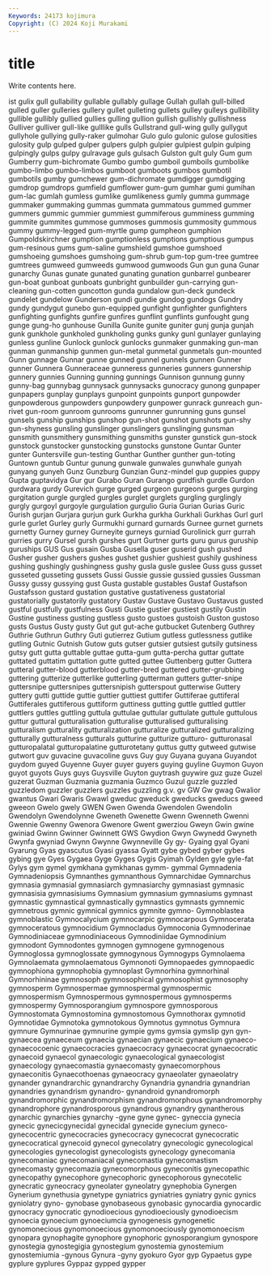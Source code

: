 ```yaml
---
Keywords: 24173 kojimura
Copyright: (C) 2024 Koji Murakami
---
```


# title

Write contents here.



ist gulix gull gullability gullable gullably
gullage Gullah gullah gull-billed gulled guller gulleries gullery gullet gulleting
gullets gulley gulleys gullibility gullible gullibly gullied gullies gulling gullion
gullish gullishly gullishness Gulliver gulliver gull-like gulllike gulls Gullstrand gull-wing
gully gullygut gullyhole gullying gully-raker gulmohar Gulo gulo gulonic gulose
gulosities gulosity gulp gulped gulper gulpers gulph gulpier gulpiest gulpin
gulping gulpingly gulps gulpy gulravage guls gulsach Gulston gult guly
Gum gum Gumberry gum-bichromate Gumbo gumbo gumboil gumboils gumbolike gumbo-limbo
gumbo-limbos gumboot gumboots gumbos gumbotil gumbotils gumby gumchewer gum-dichromate gumdigger
gumdigging gumdrop gumdrops gumfield gumflower gum-gum gumhar gumi gumihan gum-lac
gumlah gumless gumlike gumlikeness gumly gumma gummage gummaker gummaking gummas
gummata gummatous gummed gummer gummers gummic gummier gummiest gummiferous gumminess
gumming gummite gummites gummose gummoses gummosis gummosity gummous gummy gummy-legged
gum-myrtle gump gumpheon gumphion Gumpoldskirchner gumption gumptionless gumptions gumptious gumpus
gum-resinous gums gum-saline gumshield gumshoe gumshoed gumshoeing gumshoes gumshoing gum-shrub
gum-top gum-tree gumtree gumtrees gumweed gumweeds gumwood gumwoods Gun gun
guna Gunar gunarchy Gunas gunate gunated gunating gunation gunbarrel gunbearer
gun-boat gunboat gunboats gunbright gunbuilder gun-carrying gun-cleaning gun-cotten guncotton gunda
gundalow gun-deck gundeck gundelet gundelow Gunderson gundi gundie gundog gundogs
Gundry gundy gundygut gunebo gun-equipped gunfight gunfighter gunfighters gunfighting gunfights
gunfire gunfires gunflint gunflints gunfought gung gunge gung-ho gunhouse Gunilla
Gunite gunite guniter gunj gunja gunjah gunk gunkhole gunkholed gunkholing
gunks gunky gunl gunlayer gunlaying gunless gunline Gunlock gunlock gunlocks
gunmaker gunmaking gun-man gunman gunmanship gunmen gun-metal gunmetal gunmetals gun-mounted
Gunn gunnage Gunnar gunne gunned gunnel gunnels gunnen Gunner gunner
Gunnera Gunneraceae gunneress gunneries gunners gunnership gunnery gunnies Gunning gunning
gunnings Gunnison gunnung gunny gunny-bag gunnybag gunnysack gunnysacks gunocracy gunong
gunpaper gunpapers gunplay gunplays gunpoint gunpoints gunport gunpowder gunpowderous gunpowders
gunpowdery gunpower gunrack gunreach gun-rivet gun-room gunroom gunrooms gunrunner gunrunning
guns gunsel gunsels gunship gunships gunshop gun-shot gunshot gunshots gun-shy
gun-shyness gunsling gunslinger gunslingers gunslinging gunsman gunsmith gunsmithery gunsmithing gunsmiths
gunster gunstick gun-stock gunstock gunstocker gunstocking gunstocks gunstone Guntar Gunter
gunter Guntersville gun-testing Gunthar Gunther gunther gun-toting Guntown guntub Guntur
gunung gunwale gunwales gunwhale gunyah gunyang gunyeh Gunz Gunzburg Gunzian
Gunz-mindel gup guppies guppy Gupta guptavidya Gur gur Gurabo Guran
Gurango gurdfish gurdle Gurdon gurdwara gurdy Gurevich gurge gurged gurgeon
gurgeons gurges gurging gurgitation gurgle gurgled gurgles gurglet gurglets gurgling
gurglingly gurgly gurgoyl gurgoyle gurgulation gurgulio Guria Gurian Gurias Guric
Gurish gurjan Gurjara gurjun gurk Gurkha gurkha Gurkhali Gurkhas Gurl
gurl gurle gurlet Gurley gurly Gurmukhi gurnard gurnards Gurnee gurnet
gurnets gurnetty Gurney gurney Gurneyite gurneys gurniad Gurolinick gurr gurrah
gurries gurry Gursel gursh gurshes gurt Gurtner gurts guru gurus
guruship guruships GUS Gus gusain Gusba Gusella guser guserid gush
gushed Gusher gusher gushers gushes gushet gushier gushiest gushily gushiness
gushing gushingly gushingness gushy gusla gusle guslee Guss guss gusset
gusseted gusseting gussets Gussi Gussie gussie gussied gussies Gussman Gussy
gussy gussying gust Gusta gustable gustables Gustaf Gustafson Gustafsson gustard
gustation gustative gustativeness gustatorial gustatorially gustatorily gustatory Gustav Gustave Gustavo
Gustavus gusted gustful gustfully gustfulness Gusti Gustie gustier gustiest gustily
Gustin Gustine gustiness gusting gustless gusto gustoes gustoish Guston gustoso
gusts Gustus Gusty gusty Gut gut gut-ache gutbucket Gutenberg Guthrey
Guthrie Guthrun Guthry Guti gutierrez Gutium gutless gutlessness gutlike gutling
Gutnic Gutnish Gutow guts gutser gutsier gutsiest gutsily gutsiness gutsy
gutt gutta guttable guttae gutta-gum gutta-percha guttar guttate guttated guttatim
guttation gutte gutted guttee Guttenberg gutter Guttera gutteral gutter-blood gutterblood
gutter-bred guttered gutter-grubbing guttering gutterize gutterlike gutterling gutterman gutters gutter-snipe
guttersnipe guttersnipes guttersnipish gutterspout gutterwise Guttery guttery gutti guttide guttie
guttier guttiest guttifer Guttiferae guttiferal Guttiferales guttiferous guttiform guttiness gutting
guttle guttled guttler guttlers guttles guttling guttula guttulae guttular guttulate
guttule guttulous guttur guttural gutturalisation gutturalise gutturalised gutturalising gutturalism gutturality
gutturalization gutturalize gutturalized gutturalizing gutturally gutturalness gutturals gutturine gutturize gutturo-
gutturonasal gutturopalatal gutturopalatine gutturotetany guttus gutty gutweed gutwise gutwort guv
guvacine guvacoline guvs Guy guy Guyana guyana Guyandot guydom guyed
Guyenne Guyer guyer guyers guying guyline Guymon Guyon guyot guyots
Guys guys Guysville Guyton guytrash guywire guz guze Guzel guzerat
Guzman Guzmania guzmania Guzmco Guzul guzzle guzzled guzzledom guzzler guzzlers
guzzles guzzling g.v. gv GW Gw gwag Gwalior gwantus Gwari
Gwaris Gwawl gweduc gweduck gweducks gweducs gweed gweeon Gwelo gwely
GWEN Gwen Gwenda Gwendolen Gwendolin Gwendolyn Gwendolynne Gweneth Gwenette Gwenn
Gwenneth Gwenni Gwennie Gwenny Gwenora Gwenore Gwent gwerziou Gweyn Gwin
gwine gwiniad Gwinn Gwinner Gwinnett GWS Gwydion Gwyn Gwynedd Gwyneth
Gwynfa gwyniad Gwynn Gwynne Gwynneville Gy gy- Gyaing gyal Gyani
Gyarung Gyas gyascutus Gyasi gyassa Gyatt gybe gybed gyber gybes
gybing gye Gyes Gygaea Gyge Gyges Gygis Gyimah Gylden gyle
gyle-fat Gylys gym gymel gymkhana gymkhanas gymm- gymmal Gymnadenia Gymnadeniopsis
Gymnanthes gymnanthous Gymnarchidae Gymnarchus gymnasia gymnasial gymnasiarch gymnasiarchy gymnasiast gymnasic
gymnasisia gymnasisiums Gymnasium gymnasium gymnasiums gymnast gymnastic gymnastical gymnastically gymnastics
gymnasts gymnemic gymnetrous gymnic gymnical gymnics gymnite gymno- Gymnoblastea gymnoblastic
Gymnocalycium gymnocarpic gymnocarpous Gymnocerata gymnoceratous gymnocidium Gymnocladus Gymnoconia Gymnoderinae Gymnodiniaceae
gymnodiniaceous Gymnodiniidae Gymnodinium gymnodont Gymnodontes gymnogen gymnogene gymnogenous Gymnoglossa gymnoglossate
gymnogynous Gymnogyps Gymnolaema Gymnolaemata gymnolaematous Gymnonoti Gymnopaedes gymnopaedic gymnophiona gymnophobia
gymnoplast Gymnorhina gymnorhinal Gymnorhininae gymnosoph gymnosophical gymnosophist gymnosophy gymnosperm Gymnospermae
gymnospermal gymnospermic gymnospermism Gymnospermous gymnospermous gymnosperms gymnospermy Gymnosporangium gymnospore gymnosporous
Gymnostomata Gymnostomina gymnostomous Gymnothorax gymnotid Gymnotidae Gymnotoka gymnotokous Gymnotus gymnotus
Gymnura gymnure Gymnurinae gymnurine gympie gyms gymsia gymslip gyn gyn-
gynaecea gynaeceum gynaecia gynaecian gynaecic gynaecium gynaeco- gynaecocoenic gynaecocracies gynaecocracy
gynaecocrat gynaecocratic gynaecoid gynaecol gynaecologic gynaecological gynaecologist gynaecology gynaecomastia gynaecomasty
gynaecomorphous gynaeconitis Gynaecothoenas gynaeocracy gynaeolater gynaeolatry gynander gynandrarchic gynandrarchy Gynandria
gynandria gynandrian gynandries gynandrism gynandro- gynandroid gynandromorph gynandromorphic gynandromorphism gynandromorphous
gynandromorphy gynandrophore gynandrosporous gynandrous gynandry gynantherous gynarchic gynarchies gynarchy -gyne
gyne gynec- gyneccia gynecia gynecic gynecicgynecidal gynecidal gynecide gynecium gyneco-
gynecocentric gynecocracies gynecocracy gynecocrat gynecocratic gynecocratical gynecoid gynecol gynecolatry gynecologic
gynecological gynecologies gynecologist gynecologists gynecology gynecomania gynecomaniac gynecomaniacal gynecomastia gynecomastism
gynecomasty gynecomazia gynecomorphous gyneconitis gynecopathic gynecopathy gynecophore gynecophoric gynecophorous gynecotelic
gynecratic gyneocracy gyneolater gyneolatry gynephobia Gynergen Gynerium gynethusia gynetype gyniatrics
gyniatries gyniatry gynic gynics gyniolatry gyno- gynobase gynobaseous gynobasic gynocardia
gynocardic gynocracy gynocratic gynodioecious gynodioeciously gynodioecism gynoecia gynoecium gynoeciumcia gynogenesis
gynogenetic gynomonecious gynomonoecious gynomonoeciously gynomonoecism gynopara gynophagite gynophore gynophoric gynosporangium
gynospore gynostegia gynostegigia gynostegium gynostemia gynostemium gynostemiumia -gynous Gynura -gyny
gyokuro Gyor gyp Gypaetus gype gyplure gyplures Gyppaz gypped gypper
